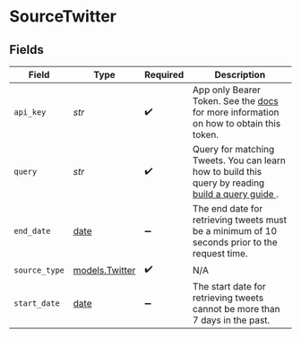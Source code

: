 # SourceTwitter


## Fields

| Field                                                                                                                                                                                                    | Type                                                                                                                                                                                                     | Required                                                                                                                                                                                                 | Description                                                                                                                                                                                              |
| -------------------------------------------------------------------------------------------------------------------------------------------------------------------------------------------------------- | -------------------------------------------------------------------------------------------------------------------------------------------------------------------------------------------------------- | -------------------------------------------------------------------------------------------------------------------------------------------------------------------------------------------------------- | -------------------------------------------------------------------------------------------------------------------------------------------------------------------------------------------------------- |
| `api_key`                                                                                                                                                                                                | *str*                                                                                                                                                                                                    | :heavy_check_mark:                                                                                                                                                                                       | App only Bearer Token. See the <a href="https://developer.twitter.com/en/docs/authentication/oauth-2-0/bearer-tokens">docs</a> for more information on how to obtain this token.                         |
| `query`                                                                                                                                                                                                  | *str*                                                                                                                                                                                                    | :heavy_check_mark:                                                                                                                                                                                       | Query for matching Tweets. You can learn how to build this query by reading <a href="https://developer.twitter.com/en/docs/twitter-api/tweets/search/integrate/build-a-query"> build a query guide </a>. |
| `end_date`                                                                                                                                                                                               | [date](https://docs.python.org/3/library/datetime.html#date-objects)                                                                                                                                     | :heavy_minus_sign:                                                                                                                                                                                       | The end date for retrieving tweets must be a minimum of 10 seconds prior to the request time.                                                                                                            |
| `source_type`                                                                                                                                                                                            | [models.Twitter](../models/twitter.md)                                                                                                                                                                   | :heavy_check_mark:                                                                                                                                                                                       | N/A                                                                                                                                                                                                      |
| `start_date`                                                                                                                                                                                             | [date](https://docs.python.org/3/library/datetime.html#date-objects)                                                                                                                                     | :heavy_minus_sign:                                                                                                                                                                                       | The start date for retrieving tweets cannot be more than 7 days in the past.                                                                                                                             |